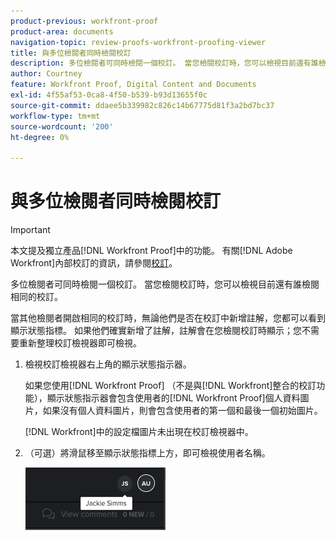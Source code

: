 ```yaml
---
product-previous: workfront-proof
product-area: documents
navigation-topic: review-proofs-workfront-proofing-viewer
title: 與多位檢閱者同時檢閱校訂
description: 多位檢閱者可同時檢閱一個校訂。 當您檢閱校訂時，您可以檢視目前還有誰檢閱相同的校訂。
author: Courtney
feature: Workfront Proof, Digital Content and Documents
exl-id: 4f55af53-0ca8-4f50-b539-b93d13655f0c
source-git-commit: ddaee5b339982c826c14b67775d81f3a2bd7bc37
workflow-type: tm+mt
source-wordcount: '200'
ht-degree: 0%

---
```


# 與多位檢閱者同時檢閱校訂

>[!IMPORTANT]
>
>本文提及獨立產品[!DNL Workfront Proof]中的功能。 有關[!DNL Adobe Workfront]內部校訂的資訊，請參閱[校訂](../../../review-and-approve-work/proofing/proofing.md)。

多位檢閱者可同時檢閱一個校訂。 當您檢閱校訂時，您可以檢視目前還有誰檢閱相同的校訂。

當其他檢閱者開啟相同的校訂時，無論他們是否在校訂中新增註解，您都可以看到顯示狀態指標。 如果他們確實新增了註解，註解會在您檢閱校訂時顯示；您不需要重新整理校訂檢視器即可檢視。

1. 檢視校訂檢視器右上角的顯示狀態指示器。

   如果您使用[!DNL Workfront Proof] （不是與[!DNL Workfront]整合的校訂功能），顯示狀態指示器會包含使用者的[!DNL Workfront Proof]個人資料圖片，如果沒有個人資料圖片，則會包含使用者的第一個和最後一個初始圖片。

   [!DNL Workfront]中的設定檔圖片未出現在校訂檢視器中。

1. （可選）將滑鼠移至顯示狀態指標上方，即可檢視使用者名稱。

   ![校訂是否存在](assets/proof-presence.png)
